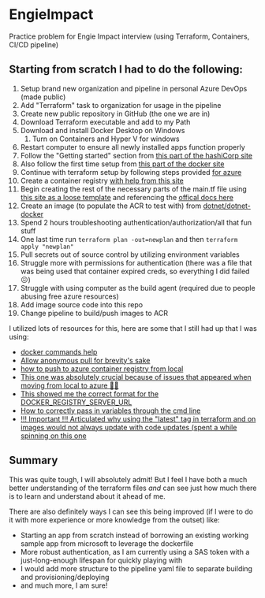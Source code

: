# EngieImpact
Practice problem for Engie Impact interview (using Terraform, Containers, CI/CD pipeline)

## Starting from scratch I had to do the following:

1. Setup brand new organization and pipeline in personal Azure DevOps (made public)
2. Add "Terraform" task to organization for usage in the pipeline
3. Create new public repository in GitHub (the one we are in)
4. Download Terraform executable and add to my Path
5. Download and install Docker Desktop on Windows
   1.  Turn on Containers and Hyper V for windows
6. Restart computer to ensure all newly installed apps function properly
7. Follow the "Getting started" section from [this part of the hashiCorp site](https://learn.hashicorp.com/tutorials/terraform/install-cli?in=terraform/aws-get-started)
8. Also follow the first time setup from [this part of the docker site](https://docs.docker.com/docker-for-windows/install/)
9. Continue with terraform setup by following steps provided [for azure](https://learn.hashicorp.com/tutorials/terraform/azure-build)
10. Create a container registry [with help from this site](https://www.ntweekly.com/2020/10/28/create-an-azure-container-registry-acr-with-terraform/)
11. Begin creating the rest of the necessary parts of the main.tf file using [this site as a loose template](https://pumpingco.de/blog/deploy-an-azure-web-app-for-containers-with-terraform/) and referencing the [offical docs here](https://registry.terraform.io/providers/hashicorp/azurerm/latest/docs/resources/app_service#example-usage)
12. Create an image (to populate the ACR to test with) from [dotnet/dotnet-docker](https://github.com/dotnet/dotnet-docker)
13. Spend 2 hours troubleshooting authentication/authorization/all that fun stuff
14. One last time run `terraform plan -out=newplan` and then `terraform apply "newplan"`
15. Pull secrets out of source control by utilizing environment variables
16. Struggle more with permissions for authentication (there was a file that was being used that container expired creds, so everything I did failed 😖)
17. Struggle with using computer as the build agent (required due to people abusing free azure resources)
18. Add image source code into this repo
19. Change pipeline to build/push images to ACR

I utilized lots of resources for this, here are some that I still had up that I was using:
- [docker commands help](https://docs.microsoft.com/en-us/azure/container-registry/container-registry-get-started-docker-cli)
- [Allow anonymous pull for brevity's sake](https://docs.microsoft.com/en-us/azure/container-registry/container-registry-faq)
- [how to push to azure container registry from local](https://stackoverflow.com/questions/47424481/docker-push-to-azure-container-registry-access-denied)
- [This one was absolutely crucial because of issues that appeared when moving from local to azure 🤷‍♂️](https://stackoverflow.com/questions/67228241/azure-devops-pipelines-with-terraform-failing-on-arm-xxx-parameters)
- [This showed me the correct format for the DOCKER_REGISTRY_SERVER_URL](https://blog.hompus.nl/2020/05/22/link-an-azure-web-app-to-a-container-registry-using-arm-templates/)
- [How to correctly pass in variables through the cmd line](https://www.terraform.io/docs/language/values/variables.html)
- [!!! Important !!! Articulated why using the "latest" tag in terraform and on images would not always update with code updates (spent a while spinning on this one](https://www.youtube.com/watch?v=Ff0DoAmpv6w)

## Summary
This was quite tough, I will absolutely admit! But I feel I have both a much better understanding of the terraform files *and* can see just how much there is to learn and understand about it ahead of me.

There are also definitely ways I can see this being improved (if I were to do it with more experience or more knowledge from the outset) like:
- Starting an app from scratch instead of borrowing an existing working sample app from microsoft to leverage the dockerfile
- More robust authentication, as I am currently using a SAS token with a just-long-enough lifespan for quickly playing with
- I would add more structure to the pipeline yaml file to separate building and provisioning/deploying
- and much more, I am sure!
